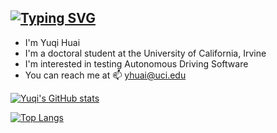 [![Typing SVG](https://readme-typing-svg.demolab.com?font=Fira+Code&duration=2000&pause=1000&color=3778FF&width=435&lines=Yuqi+Huai;Student+in+Software+Engineering;%40University+of+California%2C+Irvine;Autonomous+Driving+Software)](https://git.io/typing-svg)
---
- I'm Yuqi Huai
- I'm a doctoral student at the University of California, Irvine
- I'm interested in testing Autonomous Driving Software
- You can reach me at 📫 yhuai@uci.edu

<!--
**YuqiHuai/YuqiHuai** is a ✨ _special_ ✨ repository because its `README.md` (this file) appears on your GitHub profile.

Here are some ideas to get you started:

- 🔭 I’m currently working on ...
- 🌱 I’m currently learning ...
- 👯 I’m looking to collaborate on ...
- 🤔 I’m looking for help with ...
- 💬 Ask me about ...
- 📫 How to reach me: ...
- 😄 Pronouns: ...
- ⚡ Fun fact: ...
-->

[![Yuqi's GitHub stats](https://github-readme-stats.vercel.app/api?username=YuqiHuai&layout=compact&count_private=true)](https://github.com/anuraghazra/github-readme-stats)

[![Top Langs](https://github-readme-stats.vercel.app/api/top-langs/?username=YuqiHuai&layout=compact)](https://github.com/anuraghazra/github-readme-stats)
